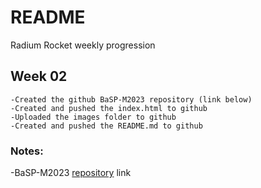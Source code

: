 # README

Radium Rocket weekly progression

## Week 02

```
-Created the github BaSP-M2023 repository (link below)
-Created and pushed the index.html to github
-Uploaded the images folder to github
-Created and pushed the README.md to github
```

### Notes:
-BaSP-M2023 [repository](https://github.com/nicosimo8/BaSP-M2023) link